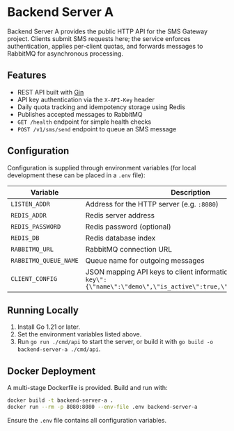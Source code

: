 # Backend Server A

Backend Server A provides the public HTTP API for the SMS Gateway project. Clients submit SMS requests here; the service enforces authentication, applies per-client quotas, and forwards messages to RabbitMQ for asynchronous processing.

## Features
- REST API built with [Gin](https://github.com/gin-gonic/gin)
- API key authentication via the `X-API-Key` header
- Daily quota tracking and idempotency storage using Redis
- Publishes accepted messages to RabbitMQ
- `GET /health` endpoint for simple health checks
- `POST /v1/sms/send` endpoint to queue an SMS message

## Configuration
Configuration is supplied through environment variables (for local development these can be placed in a `.env` file):

| Variable | Description |
| --- | --- |
| `LISTEN_ADDR` | Address for the HTTP server (e.g. `:8080`) |
| `REDIS_ADDR` | Redis server address |
| `REDIS_PASSWORD` | Redis password (optional) |
| `REDIS_DB` | Redis database index |
| `RABBITMQ_URL` | RabbitMQ connection URL |
| `RABBITMQ_QUEUE_NAME` | Queue name for outgoing messages |
| `CLIENT_CONFIG` | JSON mapping API keys to client information, e.g. `{\"my-api-key\":{\"name\":\"demo\",\"is_active\":true,\"daily_quota\":100}}` |

## Running Locally
1. Install Go 1.21 or later.
2. Set the environment variables listed above.
3. Run `go run ./cmd/api` to start the server, or build it with `go build -o backend-server-a ./cmd/api`.

## Docker Deployment
A multi-stage Dockerfile is provided. Build and run with:

```bash
docker build -t backend-server-a .
docker run --rm -p 8080:8080 --env-file .env backend-server-a
```

Ensure the `.env` file contains all configuration variables.
